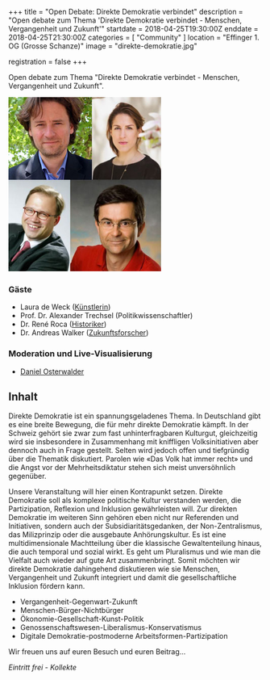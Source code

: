 +++
title = "Open Debate: Direkte Demokratie verbindet"
description = "Open debate zum Thema 'Direkte Demokratie verbindet - Menschen, Vergangenheit und Zukunft'"
startdate = 2018-04-25T19:30:00Z
enddate = 2018-04-25T21:30:00Z
categories = [ "Community" ]
location = "Effinger 1. OG (Grosse Schanze)"
image = "direkte-demokratie.jpg"

registration = false
+++

<div class="lead">
Open debate zum Thema "Direkte Demokratie verbindet - Menschen, Vergangenheit und Zukunft".
</div>

![Direkte Demokratie](direkte-demokratie.jpg)

### Gäste

- Laura de Weck ([Künstlerin](https://www.bzbasel.ch/kultur/buch-buehne-kunst/laura-de-weck-die-kuenstler-sind-politisch-mobilisiert-131194991))
- Prof. Dr. Alexander Trechsel (Politikwissenschaftler)
- Dr. René Roca ([Historiker](http://www.fidd.ch/))
- Dr. Andreas Walker ([Zukunftsforscher](https://weiterdenken.ch/))


### Moderation und Live-Visualisierung

- [Daniel Osterwalder](https://www.visualdynamics.ch/)  


## Inhalt

Direkte Demokratie ist ein spannungsgeladenes Thema. In Deutschland gibt es eine breite Bewegung, die für mehr direkte Demokratie kämpft. In der Schweiz gehört sie zwar zum fast unhinterfragbaren Kulturgut, gleichzeitig wird sie insbesondere in Zusammenhang mit kniffligen Volksinitiativen aber dennoch auch in Frage gestellt. Selten wird jedoch offen und tiefgründig über die Thematik diskutiert. Parolen wie «Das Volk hat immer recht» und die Angst vor der Mehrheitsdiktatur stehen sich meist unversöhnlich gegenüber.

Unsere Veranstaltung will hier einen Kontrapunkt setzen. Direkte Demokratie soll als komplexe politische Kultur verstanden werden, die Partizipation, Reflexion und Inklusion gewährleisten will. Zur direkten Demokratie im weiteren Sinn gehören eben nicht nur Referenden und Initiativen, sondern auch der Subsidiaritätsgedanken, der Non-Zentralismus, das Milizprinzip oder die ausgebaute Anhörungskultur. Es ist eine multidimensionale Machtteilung über die klassische Gewaltenteilung hinaus, die auch temporal und sozial wirkt. Es geht um Pluralismus und wie man die Vielfalt auch wieder auf gute Art zusammenbringt. Somit möchten wir direkte Demokratie dahingehend diskutieren wie sie Menschen, Vergangenheit und Zukunft integriert und damit die gesellschaftliche Inklusion fördern kann.

- Vergangenheit-Gegenwart-Zukunft
- Menschen-Bürger-Nichtbürger
- Ökonomie-Gesellschaft-Kunst-Politik
- Genossenschaftswesen-Liberalismus-Konservatismus
- Digitale Demokratie-postmoderne Arbeitsformen-Partizipation

Wir freuen uns auf euren Besuch und euren Beitrag...

*Eintritt frei - Kollekte*
